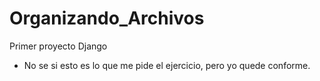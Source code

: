 # Organizando_Archivos
Primer proyecto Django
- No se si esto es lo que me pide el ejercicio, pero yo quede conforme.
